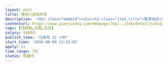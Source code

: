 ```yaml
---                
layout: post       
title: 微信小游戏开发           
description: '<div class="mobmid"><div><h3 class="item_title">需求描述</h3><p>一、需求描述：<br/>有关游戏开发经验的程序员，在微信小游戏中根据听到的声音，选择对应的图形，选对了就得分，选错了 游戏结束。大家可以比较分数排名。已经有ui，大约8张。<br/> <br/>二、合作方式：<br/>项目制，远程。项目预算3000-5000元。时间周期2-4周。</p></div><!--info end--></div>'     
contenturl: https://www.yuanjisong.com/Webpage/Job/../Job/detail/jobid/101524      
tags: [项目制,远程,北京]            
salary: 5600元          
publish_time: '已发布 22 小时'         
start_time: '2018-06-04 13:12:02'           
apply: 11                   
time_range: 7天              
status: 招募中                  
---                 
```

